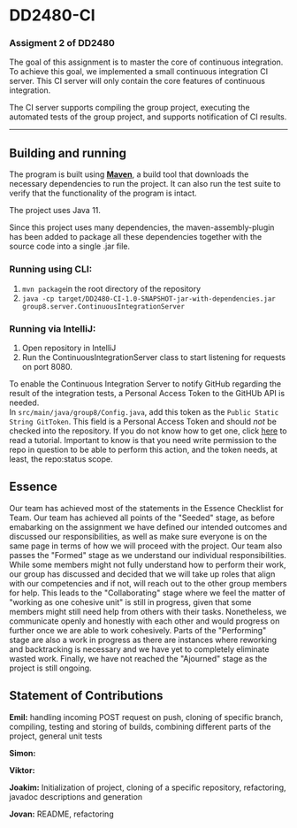# DD2480-CI
### Assigment 2 of DD2480
The goal of this assignment is to master the core of continuous integration. To achieve this goal, we implemented a small continuous integration CI server. This CI server will only contain the core features of continuous integration. 

The CI server supports compiling the group project, executing the automated tests of the group project, and supports notification of CI results.

---------
## Building and running
The program is built using [**Maven**](https://maven.apache.org), a build tool
that downloads the necessary dependencies to run the project. It can also run the test suite to verify that
the functionality of the program is intact.

The project uses Java 11.

Since this project uses many dependencies, the maven-assembly-plugin has been added to package
all these dependencies together with the source code into a single .jar file.

### Running using CLI:
1. `mvn package`in the root directory of the repository
2. `java -cp target/DD2480-CI-1.0-SNAPSHOT-jar-with-dependencies.jar group8.server.ContinuousIntegrationServer`

### Running via IntelliJ:
1. Open repository in IntelliJ
2. Run the ContinuousIntegrationServer class to start listening for requests on port 8080.


To enable the Continuous Integration Server to notify GitHub regarding the result of the integration tests, a
Personal Access Token to the GitHUb API is needed.  
In `src/main/java/group8/Config.java`, add this token as the `Public Static String GitToken`. 
This field is a Personal Access Token and should _not_ be checked into the repository. If you do not know how to get one, click 
[here](https://docs.github.com/en/authentication/keeping-your-account-and-data-secure/creating-a-personal-access-token) 
to read a tutorial. Important to know is that you need write permission to the repo in question to be able to perform this action,
and the token needs, at least, the repo:status scope. 

## Essence
Our team has achieved most of the statements in the Essence Checklist for Team. Our team has achieved all points of the "Seeded" stage, as before emabarking on the assignment we have defined our intended outcomes and discussed our responsibilities, as well as make sure everyone is on the same page in terms of how we will proceed with the project. Our team also passes the "Formed" stage as we understand our individual responsibilities. While some members might not fully understand how to perform their work, our group has discussed and decided that we will take up roles that align with our competencies and if not, will reach out to the other group members for help. This leads to the "Collaborating" stage where we feel the matter of "working as one cohesive unit" is still in progress, given that some members might still need help from others with their tasks. Nonetheless, we communicate openly and honestly with each other and would progress on further once we are able to work cohesively. Parts of the "Performing" stage are also a work in progress as there are instances where reworking and backtracking is necessary and we have yet to completely eliminate wasted work. Finally, we have not reached the "Ajourned" stage as the project is still ongoing.  

## Statement of Contributions
**Emil:** handling incoming POST request on push, cloning of specific branch, compiling, testing and storing of builds, combining different parts of the project, general unit tests

**Simon:** 

**Viktor:** 

**Joakim:** Initialization of project, cloning of a specific repository, refactoring, javadoc descriptions and generation 

**Jovan:** README, refactoring
